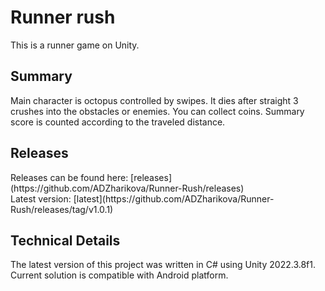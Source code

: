 ﻿<h1>Runner rush</h1>
This is a runner game on Unity.

<h2>Summary</h2>
Main character is octopus controlled by swipes. It dies after straight 3 crushes into the obstacles or enemies. 
You can collect coins. Summary score is counted according to the traveled distance. 

<h2>Releases</h2>
Releases can be found here: [releases](https://github.com/ADZharikova/Runner-Rush/releases)
</br>Latest version: [latest](https://github.com/ADZharikova/Runner-Rush/releases/tag/v1.0.1)

<h2>Technical Details</h2>
The latest version of this project was written in C# using Unity 2022.3.8f1.
</br>Current solution is compatible with Android platform. 
